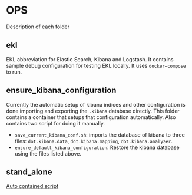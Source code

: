 OPS
===

Description of each folder

## ekl
EKL abbreviation for Elastic Search, Kibana and Logstash. It contains
sample debug configuration for testing EKL locally. It uses
`docker-compose` to run.

## ensure_kibana_configuration
Currently the automatic setup of kibana indices and other configuration
is done importing and exporting the `.kibana` database directly.
This folder contains a container that setups that configuration
automatically. Also contains two script for doing it manually.

- `save_current_kibana_conf.sh`: imports the database of kibana to three
  files: `dot.kibana.data`, `dot.kibana.mapping`, `dot.kibana.analyzer`.
- `ensure_default_kibana_configuration`: Restore the kibana database using
  the files listed above.

## stand_alone
[Auto contained script](stand_alone/)
